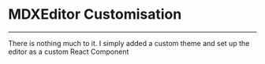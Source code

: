 # MDXEditor Customisation
---
There is nothing much to it. I simply added a custom theme and set up the editor as a custom React Component